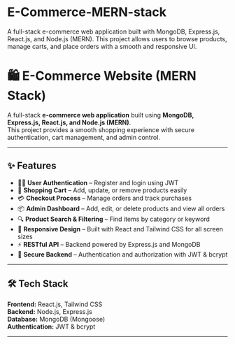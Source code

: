 

# E-Commerce-MERN-stack
A full-stack e-commerce web application built with MongoDB, Express.js, React.js, and Node.js (MERN). This project allows users to browse products, manage carts, and place orders with a smooth and responsive UI.


# 🛍️ E-Commerce Website (MERN Stack)

A full-stack **e-commerce web application** built using **MongoDB, Express.js, React.js, and Node.js (MERN)**.  
This project provides a smooth shopping experience with secure authentication, cart management, and admin control.

---

## ✨ Features
- 🧑‍💻 **User Authentication** – Register and login using JWT  
- 🛒 **Shopping Cart** – Add, update, or remove products easily  
- 💳 **Checkout Process** – Manage orders and track purchases  
- 📦 **Admin Dashboard** – Add, edit, or delete products and view all orders  
- 🔍 **Product Search & Filtering** – Find items by category or keyword  
- 🎨 **Responsive Design** – Built with React and Tailwind CSS for all screen sizes  
- ⚡ **RESTful API** – Backend powered by Express.js and MongoDB  
- 🔐 **Secure Backend** – Authentication and authorization with JWT & bcrypt  

---

## 🛠️ Tech Stack
**Frontend:** React.js, Tailwind CSS  
**Backend:** Node.js, Express.js  
**Database:** MongoDB (Mongoose)  
**Authentication:** JWT & bcrypt  

---

